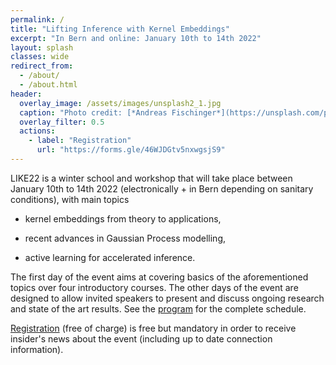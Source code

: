 ```yaml
---
permalink: /
title: "Lifting Inference with Kernel Embeddings"
excerpt: "In Bern and online: January 10th to 14th 2022"
layout: splash
classes: wide
redirect_from: 
  - /about/
  - /about.html
header:
  overlay_image: /assets/images/unsplash2_1.jpg
  caption: "Photo credit: [*Andreas Fischinger*](https://unsplash.com/photos/xosBoKRT0qE)"
  overlay_filter: 0.5
  actions:
    - label: "Registration"
      url: "https://forms.gle/46WJDGtv5nxwgsjS9"
---
```


LIKE22 is a winter school and workshop that will take place between January 10th to 14th 2022 (electronically + in Bern depending on sanitary conditions), with main topics

  *  kernel embeddings from theory to applications,   

  *  recent advances in Gaussian Process modelling,  

  *  active learning for accelerated inference. 

The first day of the event aims at covering basics of the aforementioned topics over four introductory courses. The other days of the event are designed to allow invited speakers to present and discuss ongoing research and state of the art results. See the [program](/program) for the complete schedule.

[Registration](https://forms.gle/46WJDGtv5nxwgsjS9) (free of charge) is free but mandatory in order to receive insider's news about the event (including up to date connection information).